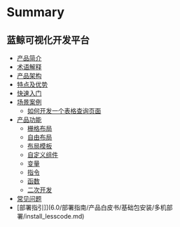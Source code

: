 # Summary

## 蓝鲸可视化开发平台
* [产品简介](产品简介/readme.md)
* [术语解释](术语解释/term.md)
* [产品架构](产品架构/architecture.md)
* [特点及优势](特点及优势/advantages.md)
* [快速入门](快速入门/quick-start.md)
* [场景案例]()
    * [如何开发一个表格查询页面](场景案例/case-table-search.md)
* [产品功能]()
    * [栅格布局](产品功能/grid.md)
    * [自由布局](产品功能/free-layout.md)
    * [布局模板](产品功能/layout.md)
    * [自定义组件](产品功能/custom-compent.md)
    * [变量](产品功能/variable.md)
    * [指令](产品功能/directive.md)
    * [函数](产品功能/function.md)
    * [二次开发](产品功能/develop.md)
* [常见问题](常见问题/faq.md)
* [部署指引]](6.0/部署指南/产品白皮书/基础包安装/多机部署/install_lesscode.md)
